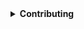 <details>
  <summary><strong>Contributing</strong></summary>

{%= include("contributing") %}

</details>
